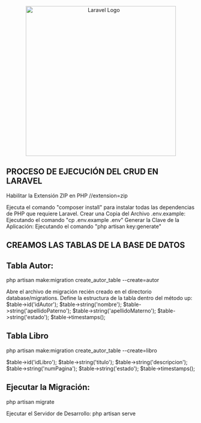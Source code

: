 <p align="center"><a href="https://laravel.com" target="_blank"><img src="https://raw.githubusercontent.com/laravel/art/master/logo-lockup/5%20SVG/2%20CMYK/1%20Full%20Color/laravel-logolockup-cmyk-red.svg" width="400" alt="Laravel Logo"></a></p>

## PROCESO DE EJECUCIÓN DEL CRUD EN LARAVEL

Habilitar la Extensión ZIP en PHP
//extension=zip

Ejecuta el comando "composer install" para instalar todas las dependencias de PHP que requiere Laravel.
Crear una Copia del Archivo .env.example: Ejecutando el comando "cp .env.example .env"
Generar la Clave de la Aplicación: Ejecutando el comando "php artisan key:generate"


## CREAMOS LAS TABLAS DE LA BASE DE DATOS 

## Tabla Autor:
php artisan make:migration create_autor_table --create=autor

Abre el archivo de migración recién creado en el directorio database/migrations. 
Define la estructura de la tabla dentro del método up:
$table->id('idAutor');
$table->string('nombre');
$table->string('apellidoPaterno');
$table->string('apellidoMaterno');
$table->string('estado');
$table->timestamps();

## Tabla Libro
php artisan make:migration create_autor_table --create=libro

$table->id('idLibro');
$table->string('titulo');
$table->string('descripcion');
$table->string('numPagina');
$table->string('estado');
$table->timestamps();

## Ejecutar la Migración:
php artisan migrate

Ejecutar el Servidor de Desarrollo: 
php artisan serve


